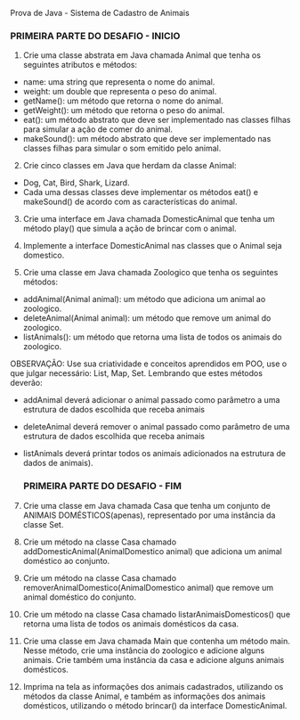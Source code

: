 Prova de Java - Sistema de Cadastro de Animais

<h3> PRIMEIRA PARTE DO DESAFIO - INICIO </h3>

1) Crie uma classe abstrata em Java chamada Animal que tenha os seguintes atributos e métodos:
- name: uma string que representa o nome do animal.
- weight: um double que representa o peso do animal.
- getName(): um método que retorna o nome do animal.
- getWeight(): um método que retorna o peso do animal.
- eat(): um método abstrato que deve ser implementado nas classes filhas para simular a ação de comer do animal.
- makeSound(): um método abstrato que deve ser implementado nas classes filhas para simular o som emitido pelo animal.

2) Crie cinco classes em Java que herdam da classe Animal: 
- Dog, Cat, Bird, Shark, Lizard. 
- Cada uma dessas classes deve implementar os métodos eat() e makeSound() de acordo com as características do animal.

3) Crie uma interface em Java chamada DomesticAnimal que tenha um método play() que simula a ação de brincar com o animal.

4) Implemente a interface DomesticAnimal nas classes que o Animal seja domestico.

5) Crie uma classe em Java chamada Zoologico que tenha os seguintes métodos:

- addAnimal(Animal animal): um método que adiciona um animal ao zoologico.
- deleteAnimal(Animal animal): um método que remove um animal do zoologico.
- listAnimals(): um método que retorna uma lista de todos os animais do zoologico.

OBSERVAÇÃO:
Use sua criatividade e conceitos aprendidos em POO, use o que julgar necessário: List, Map, Set.
Lembrando que estes métodos deverão:
- addAnimal deverá adicionar o animal passado como parâmetro a uma estrutura de dados escolhida que receba animais
- deleteAnimal deverá remover o animal passado como parâmetro de uma estrutura de dados escolhida que receba animais
- listAnimals deverá printar todos os animais adicionados na estrutura de dados de animais).

    <h3> PRIMEIRA PARTE DO DESAFIO - FIM </h3>

7) Crie uma classe em Java chamada Casa que tenha um conjunto de ANIMAIS DOMÉSTICOS(apenas), representado por uma instância da classe Set.

8) Crie um método na classe Casa chamado addDomesticAnimal(AnimalDomestico animal) que adiciona um animal doméstico ao conjunto.

9) Crie um método na classe Casa chamado removerAnimalDomestico(AnimalDomestico animal) que remove um animal doméstico do conjunto.

10) Crie um método na classe Casa chamado listarAnimaisDomesticos() que retorna uma lista de todos os animais domésticos da casa.

11) Crie uma classe em Java chamada Main que contenha um método main. Nesse método, crie uma instância do zoologico e adicione alguns animais. 
Crie também uma instância da casa e adicione alguns animais domésticos.

12) Imprima na tela as informações dos animais cadastrados, utilizando os métodos da classe Animal, e também as informações dos animais domésticos, utilizando o método brincar() da interface DomesticAnimal.